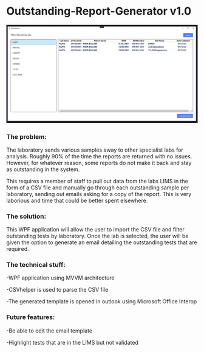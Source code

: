 # Outstanding-Report-Generator v1.0

![Screenshot](Capture.JPG)

### The problem:

The laboratory sends various samples away to other specialist labs for analysis. Roughly 90% of the time the reports are returned with no issues. However, for whatever reason, some reports do not make it back and stay as outstanding in the system.

This requires a member of staff to pull out data from the labs LIMS in the form of a CSV file and manually go through each outstanding sample per laboratory, sending out emails asking for a copy of the report. This is very laborious and time that could be better spent elsewhere. 

### The solution:

This WPF application will allow the user to import the CSV file and filter outstanding tests by laboratory. Once the lab is selected, the user will be given the option to generate an email detailing the outstanding tests that are required. 

### The technical stuff:

-WPF application using MVVM architecture

-CSVhelper is used to parse the CSV file

-The generated template is opened in outlook using Microsoft Office Interop

### Future features:

-Be able to edit the email template

-Highlight tests that are in the LIMS but not validated
